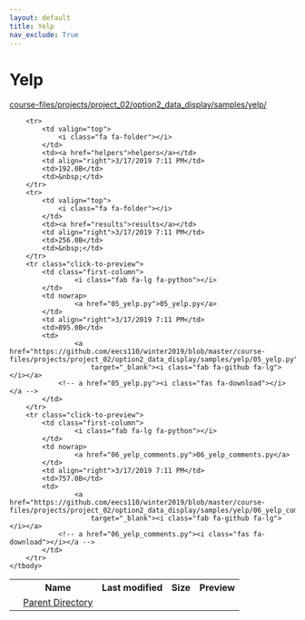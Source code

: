 ```yaml
---
layout: default
title: Yelp
nav_exclude: True
---
```


# Yelp

[course-files/projects/project_02/option2_data_display/samples/yelp/](.)

<table class="tbl-files">
    <tbody>
        <tr>
            <th valign="top"></th>
            <th>Name</th>
            <th>Last modified</th>
            <th>Size</th>
            <th>Preview</th>
        </tr>
        <tr>
            <td valign="top">
                <i class="fa fa-folder-open"></i>
            </td>
            <td><a href="../">Parent Directory</a></td>
            <td>&nbsp;</td>
            <td>&nbsp;</td>
            <td>&nbsp;</td>
        </tr>

        <tr>
            <td valign="top">
                <i class="fa fa-folder"></i>
            </td>
            <td><a href="helpers">helpers</a></td>
            <td align="right">3/17/2019 7:11 PM</td>
            <td>192.0B</td>
            <td>&nbsp;</td>
        </tr>
        <tr>
            <td valign="top">
                <i class="fa fa-folder"></i>
            </td>
            <td><a href="results">results</a></td>
            <td align="right">3/17/2019 7:11 PM</td>
            <td>256.0B</td>
            <td>&nbsp;</td>
        </tr>
        <tr class="click-to-preview">
            <td class="first-column">
                    <i class="fab fa-lg fa-python"></i>
            </td>
            <td nowrap>
                    <a href="05_yelp.py">05_yelp.py</a>
            </td>
            <td align="right">3/17/2019 7:11 PM</td>
            <td>895.0B</td>
            <td>
                    <a href="https://github.com/eecs110/winter2019/blob/master/course-files/projects/project_02/option2_data_display/samples/yelp/05_yelp.py" 
                        target="_blank"><i class="fab fa-github fa-lg"></i></a>
                <!-- a href="05_yelp.py"><i class="fas fa-download"></i></a -->
            </td>
        </tr>
        <tr class="click-to-preview">
            <td class="first-column">
                    <i class="fab fa-lg fa-python"></i>
            </td>
            <td nowrap>
                    <a href="06_yelp_comments.py">06_yelp_comments.py</a>
            </td>
            <td align="right">3/17/2019 7:11 PM</td>
            <td>757.0B</td>
            <td>
                    <a href="https://github.com/eecs110/winter2019/blob/master/course-files/projects/project_02/option2_data_display/samples/yelp/06_yelp_comments.py" 
                        target="_blank"><i class="fab fa-github fa-lg"></i></a>
                <!-- a href="06_yelp_comments.py"><i class="fas fa-download"></i></a -->
            </td>
        </tr>
    </tbody>
</table>


